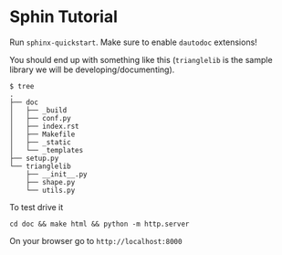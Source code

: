 # Sphin Tutorial

Run `sphinx-quickstart`. Make sure to enable `dautodoc` extensions!

You should end up with something like this (`trianglelib` is the sample library
we will be developing/documenting).
```
$ tree
.
├── doc
│   ├── _build
│   ├── conf.py
│   ├── index.rst
│   ├── Makefile
│   ├── _static
│   └── _templates
├── setup.py
└── trianglelib
    ├── __init__.py
    ├── shape.py
    └── utils.py
```

To test drive it
```
cd doc && make html && python -m http.server
```
On your browser go to `http://localhost:8000`
